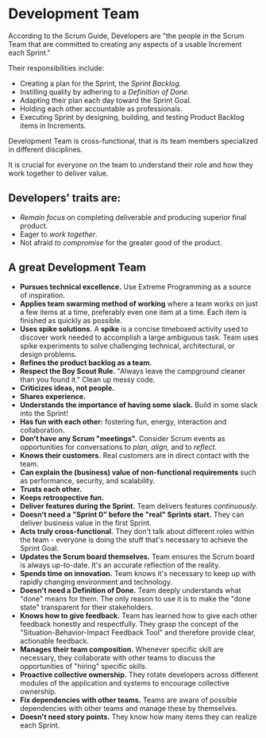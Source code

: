 # Development Team

According to the Scrum Guide, Developers are "the people in the Scrum Team that are committed to creating any aspects of a usable Increment each Sprint."

Their responsibilities include:

- Creating a plan for the Sprint, the *Sprint Backlog.*
- Instilling quality by adhering to a *Definition of Done.*
- Adapting their plan each day toward the Sprint Goal.
- Holding each other accountable as professionals.
- Executing Sprint by designing, building, and testing Product Backlog items in Increments.

Development Team is cross-functional, that is its team members specialized in different disciplines.

It is crucial for everyone on the team to understand their role and how they work together to deliver value.

## Developers' traits are:

- *Remain focus* on completing deliverable and producing superior final product.
- Eager to *work together*.
- Not afraid *to compromise* for the greater good of the product.

## A great Development Team

- **Pursues technical excellence.** Use Extreme Programming as a source of inspiration.
- **Applies team swarming method of working** where a team works on just a few items at a time, preferably even one item at a time. Each item is finished as quickly as possible.
- **Uses spike solutions.** A **spike** is a concise timeboxed activity used to discover work needed to accomplish a large ambiguous task. Team uses spike experiments to solve challenging technical, architectural, or design problems.
- **Refines the product backlog as a team.**
- **Respect the Boy Scout Rule.** "Always leave the campground cleaner than you found it." Clean up messy code.
- **Criticizes ideas, not people.**
- **Shares experience.**
- **Understands the importance of having some slack.** Build in some slack into the Sprint!
- **Has fun with each other:** fostering fun, energy, interaction and collaboration.
- **Don't have any Scrum "meetings".** Consider Scrum events as opportunities for conversations to *plan, align,* and to *reflect.*
- **Knows their customers.** Real customers are in direct contact with the team.
- **Can explain the (business) value of non-functional requirements** such as performance, security, and scalability.
- **Trusts each other.**
- **Keeps retrospective fun.**
- **Deliver features during the Sprint.** Team delivers features *continuously.*
- **Doesn't need a "Sprint 0" before the "real" Sprints start.** They can deliver business value in the first Sprint.
- **Acts truly cross-functional.** They don't talk about different roles within the team - everyone is doing the stuff that's necessary to achieve the Sprint Goal.
- **Updates the Scrum board themselves.** Team ensures the Scrum board is always up-to-date. It's an accurate reflection of the reality.
- **Spends time on innovation.** Team knows it's necessary to keep up with rapidly changing environment and technology. 
- **Doesn't need a Definition of Done.** Team deeply understands what "done" means for them. The only reason to use it is to make the "done state" transparent for their stakeholders.
- **Knows how to give feedback.** Team has learned how to give each other feedback honestly and respectfully. They grasp the concept of the "Situation-Behavior-Impact Feedback Tool" and therefore provide clear, actionable feedback.
- **Manages their team composition.** Whenever specific skill are necessary, they collaborate with other teams to discuss the opportunities of "hiring" specific skills.
- **Proactive collective ownership.** They rotate developers across different modules of the application and systems to encourage collective ownership.
- **Fix dependencies with other teams.** Teams are aware of possible dependencies with other teams and manage these by themselves.
- **Doesn't need story points.** They know how many items they can realize each Sprint.
